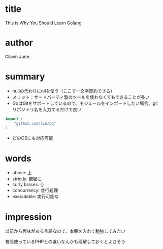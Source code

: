# title
[This is Why You Should Learn Golang](https://levelup.gitconnected.com/this-is-why-you-should-learn-golang-639b646320)

# author
Clavin June

# summary
- nullの代わりにnilを使う（ここで一文字節約できる）
- メリット：サードパーティ製のツールを使わなくてもできることが多い
- GoはGitをサポートしているので、モジュールをインポートしたい場合、gitリポジトリ名を入力するだけで良い
```go
import (
    "github.com/lib/pq"
)
```
- どのOSにも対応可能

# words
- above: 上
- strictly: 厳密に
- curly braces: {}
- concurrency: 並行処理
- executable: 実行可能な

# impression
以前から興味がある言語なので、本腰を入れて勉強してみたい

普段使っているPHPとの違いなんかも理解しておくとよさそう